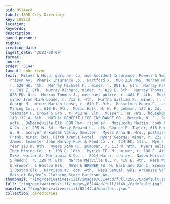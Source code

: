 ```yaml
---
pid: 05144cd
label: 1898 City Directory
key: 1898cd
location: 
keywords: 
description: 
named_persons: 
rights: 
creation_date: 
ingest_date: '2023-08-09'
format: 
source: 
order: '5144'
layout: cmhc_item
text: 'Milner & Hurd, gers av. co. nse Accident Insurance  Powell & Smith, Agts,  514
  rrison Ay.  Phenix Insurance Co,, Hartford x.  MUR 210 NAS  Murray Mary A. Miss,
  r. 629 HK. 4th.  Murray Michael P., miner, r. 801 E. 6th.  Murray Patrick, engineer,
  r. 701 E. 8th.  Murray Richard, miner, r. 829 E. 6th.  Murray Thomas, miner, r.
  828 EK. 8th.  Murray Thomas J., merchant police, r. 404 E. 4th.  Murtha Patrick,
  miner Iron Mine Lease, r. 713 E. 4th.  Murtha William P., miner, r. 713 E. 4th.  Muselman
  George M., miner Marian Lease, r. 610 E. 9th.  Musselman Henry C., assayer Ibex
  Mining Co., r. 610 E. 9th.  Music Hall, H. W. F. Lehman, 122 W. 2d.  Musselman David,
  teamster P. Crowe & Bro., r. 412 W. Elm.  Musser C. H. Mrs., housekpr. Elk Club,
  110-112 W. 5th.  MUTUAL BENEFIT LIFE INSURANCE CO., Newark, N. J., Stickley & Shaw
  agts., DeMaineville Blk, 600 Har- rison av.  Muzzucchi Martin, cook A. Martinoia
  & Co., r. 205 W. 3d.  Muzzy Edward L., clk. George E. Taylor, 615 Harrison av.  Muzzy
  W. H., assayer Arkansas Valley Smelter.  Myers Anna E. Mrs., postmistress Ibex.  Myers
  Frank, miner, bds. Fifth Avenue Hotel.  Myers George, miner, r. 222 E. 3d.  Myers
  James, teamster John Harvey Fuel & Feed Co., r. 224 EK. 11th.  Myers James H., r.
  rear 113 W. 8th.  Myers John H., pumpman, r. 113 W. 9th.  Myers Walter S., carpenter
  Ibex Mining Co., r. 108 E. 10th.  Myrick EF. M., miner, r. 108 E. 4th.  N  Nacito
  Mike, waiter A. Martinoia & Co. r. 2014 Harri- son av.  Nadon Hormidas (Chamberlain
  & Nadon), r. 328 W. Elm.  Narron Melville U., r. 418 E. 4th.  Nash William H. (Nash
  & Brewer), 1 Boston Blk.  NASH & BREWER (W. H. Nash and Dan C. Brewer), lawyers,
  1 Boston Blk., Harrison av. cor. 4th.  Nass Samuel, wks. Arkansas Valley Smelter.  405  Knox
  Hats at Hayden’s Clothing Store Harrison Av. '
thumbnail: "/img/derivatives/iiif/images/05144cd/full/250,/0/default.jpg"
full: "/img/derivatives/iiif/images/05144cd/full/1140,/0/default.jpg"
manifest: "/img/derivatives/iiif/05144cd/manifest.json"
collection: directories
---
```

